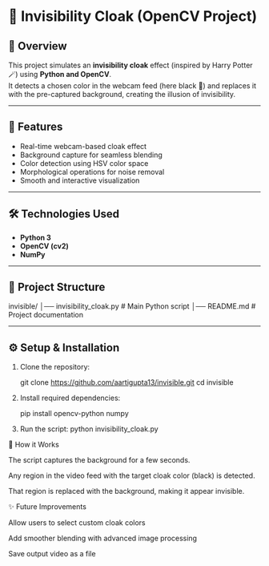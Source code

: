 # 🧙 Invisibility Cloak (OpenCV Project)

## 📌 Overview
This project simulates an **invisibility cloak** effect (inspired by Harry Potter 🪄) using **Python and OpenCV**.  
It detects a chosen color in the webcam feed (here black 🖤) and replaces it with the pre-captured background, creating the illusion of invisibility.  

---

## 🚀 Features
- Real-time webcam-based cloak effect  
- Background capture for seamless blending  
- Color detection using HSV color space  
- Morphological operations for noise removal  
- Smooth and interactive visualization  

---

## 🛠️ Technologies Used
- **Python 3**  
- **OpenCV (cv2)**  
- **NumPy**  

---

## 📂 Project Structure
invisible/
│── invisibility_cloak.py # Main Python script
│── README.md # Project documentation

---

## ⚙️ Setup & Installation

1. Clone the repository:
   
   git clone https://github.com/aartigupta13/invisible.git
   cd invisible
   
3. Install required dependencies:
   
   pip install opencv-python numpy
   
4. Run the script:
   python invisibility_cloak.py

🎥 How it Works

The script captures the background for a few seconds.

Any region in the video feed with the target cloak color (black) is detected.

That region is replaced with the background, making it appear invisible.

✨ Future Improvements

Allow users to select custom cloak colors

Add smoother blending with advanced image processing

Save output video as a file
   
